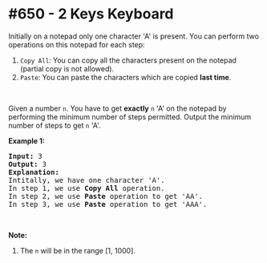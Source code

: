 # \#650 - 2 Keys Keyboard
<p>Initially on a notepad only one character &#39;A&#39; is present. You can perform two operations on this notepad for each step:</p>

<ol>
	<li><code>Copy All</code>: You can copy all the characters present on the notepad (partial copy is not allowed).</li>
	<li><code>Paste</code>: You can paste the characters which are copied <b>last time</b>.</li>
</ol>

<p>&nbsp;</p>

<p>Given a number <code>n</code>. You have to get <b>exactly</b> <code>n</code> &#39;A&#39; on the notepad by performing the minimum number of steps permitted. Output the minimum number of steps to get <code>n</code> &#39;A&#39;.</p>

<p><b>Example 1:</b></p>

<pre>
<b>Input:</b> 3
<b>Output:</b> 3
<b>Explanation:</b>
Intitally, we have one character &#39;A&#39;.
In step 1, we use <b>Copy All</b> operation.
In step 2, we use <b>Paste</b> operation to get &#39;AA&#39;.
In step 3, we use <b>Paste</b> operation to get &#39;AAA&#39;.
</pre>

<p>&nbsp;</p>

<p><b>Note:</b></p>

<ol>
	<li>The <code>n</code> will be in the range [1, 1000].</li>
</ol>

<p>&nbsp;</p>
